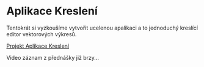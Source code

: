 # Aplikace Kreslení

Tentokrát si vyzkoušíme vytvořit ucelenou apalikaci a to jednoduchý kreslící editor vektorových výkresů.

[Projekt Aplikace Kreslení](https://github.com/PetrVobornik/prednasky/tree/master/Xamarin.Forms/08-Kresleni/Kresleni)

Video záznam z přednášky již brzy...
